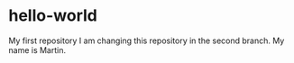# hello-world
My first repository
I am changing this repository in the second branch. 
My name is Martin.
